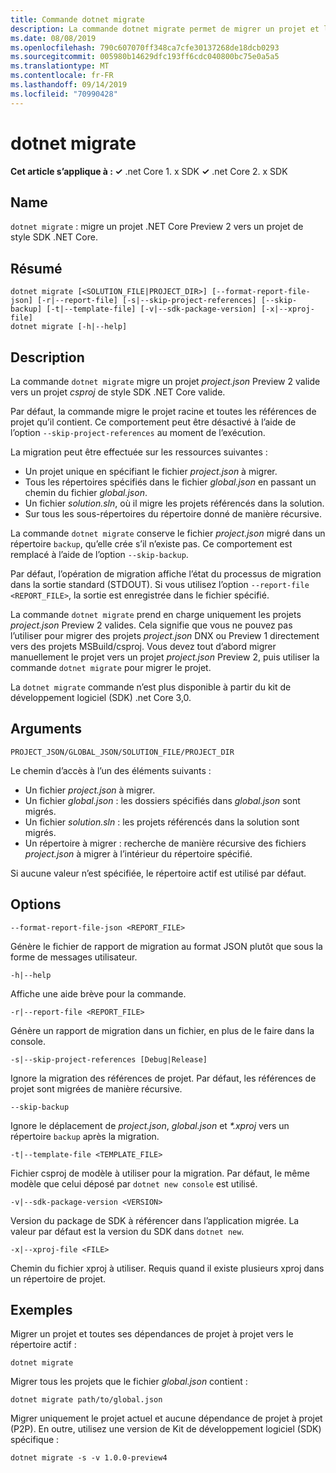 ```yaml
---
title: Commande dotnet migrate
description: La commande dotnet migrate permet de migrer un projet et l’ensemble de ses dépendances.
ms.date: 08/08/2019
ms.openlocfilehash: 790c607070ff348ca7cfe30137268de18dcb0293
ms.sourcegitcommit: 005980b14629dfc193ff6cdc040800bc75e0a5a5
ms.translationtype: MT
ms.contentlocale: fr-FR
ms.lasthandoff: 09/14/2019
ms.locfileid: "70990428"
---
```

# <a name="dotnet-migrate"></a>dotnet migrate

**Cet article s’applique à : ✓** .net Core 1. x SDK **✓** .net Core 2. x SDK

## <a name="name"></a>Name

`dotnet migrate` : migre un projet .NET Core Preview 2 vers un projet de style SDK .NET Core.

## <a name="synopsis"></a>Résumé

```console
dotnet migrate [<SOLUTION_FILE|PROJECT_DIR>] [--format-report-file-json] [-r|--report-file] [-s|--skip-project-references] [--skip-backup] [-t|--template-file] [-v|--sdk-package-version] [-x|--xproj-file]
dotnet migrate [-h|--help]
```

## <a name="description"></a>Description

La commande `dotnet migrate` migre un projet *project.json* Preview 2 valide vers un projet *csproj* de style SDK .NET Core valide.

Par défaut, la commande migre le projet racine et toutes les références de projet qu’il contient. Ce comportement peut être désactivé à l’aide de l’option `--skip-project-references` au moment de l’exécution.

La migration peut être effectuée sur les ressources suivantes :

* Un projet unique en spécifiant le fichier *project.json* à migrer.
* Tous les répertoires spécifiés dans le fichier *global.json* en passant un chemin du fichier *global.json*.
* Un fichier *solution.sln*, où il migre les projets référencés dans la solution.
* Sur tous les sous-répertoires du répertoire donné de manière récursive.

La commande `dotnet migrate` conserve le fichier *project.json* migré dans un répertoire `backup`, qu’elle crée s’il n’existe pas. Ce comportement est remplacé à l’aide de l’option `--skip-backup`.

Par défaut, l’opération de migration affiche l’état du processus de migration dans la sortie standard (STDOUT). Si vous utilisez l’option `--report-file <REPORT_FILE>`, la sortie est enregistrée dans le fichier spécifié.

La commande `dotnet migrate` prend en charge uniquement les projets *project.json* Preview 2 valides. Cela signifie que vous ne pouvez pas l’utiliser pour migrer des projets *project.json* DNX ou Preview 1 directement vers des projets MSBuild/csproj. Vous devez tout d’abord migrer manuellement le projet vers un projet *project.json* Preview 2, puis utiliser la commande `dotnet migrate` pour migrer le projet.

La `dotnet migrate` commande n’est plus disponible à partir du kit de développement logiciel (SDK) .net Core 3,0.

## <a name="arguments"></a>Arguments

`PROJECT_JSON/GLOBAL_JSON/SOLUTION_FILE/PROJECT_DIR`

Le chemin d’accès à l’un des éléments suivants :

* Un fichier *project.json* à migrer.
* Un fichier *global.json* : les dossiers spécifiés dans *global.json* sont migrés.
* Un fichier *solution.sln* : les projets référencés dans la solution sont migrés.
* Un répertoire à migrer : recherche de manière récursive des fichiers *project.json* à migrer à l’intérieur du répertoire spécifié.

Si aucune valeur n’est spécifiée, le répertoire actif est utilisé par défaut.

## <a name="options"></a>Options

`--format-report-file-json <REPORT_FILE>`

Génère le fichier de rapport de migration au format JSON plutôt que sous la forme de messages utilisateur.

`-h|--help`

Affiche une aide brève pour la commande.

`-r|--report-file <REPORT_FILE>`

Génère un rapport de migration dans un fichier, en plus de le faire dans la console.

`-s|--skip-project-references [Debug|Release]`

Ignore la migration des références de projet. Par défaut, les références de projet sont migrées de manière récursive.

`--skip-backup`

Ignore le déplacement de *project.json*, *global.json* et *\*.xproj* vers un répertoire `backup` après la migration.

`-t|--template-file <TEMPLATE_FILE>`

Fichier csproj de modèle à utiliser pour la migration. Par défaut, le même modèle que celui déposé par `dotnet new console` est utilisé.

`-v|--sdk-package-version <VERSION>`

Version du package de SDK à référencer dans l’application migrée. La valeur par défaut est la version du SDK dans `dotnet new`.

`-x|--xproj-file <FILE>`

Chemin du fichier xproj à utiliser. Requis quand il existe plusieurs xproj dans un répertoire de projet.

## <a name="examples"></a>Exemples

Migrer un projet et toutes ses dépendances de projet à projet vers le répertoire actif :

`dotnet migrate`

Migrer tous les projets que le fichier *global.json* contient :

`dotnet migrate path/to/global.json`

Migrer uniquement le projet actuel et aucune dépendance de projet à projet (P2P). En outre, utilisez une version de Kit de développement logiciel (SDK) spécifique :

`dotnet migrate -s -v 1.0.0-preview4`
